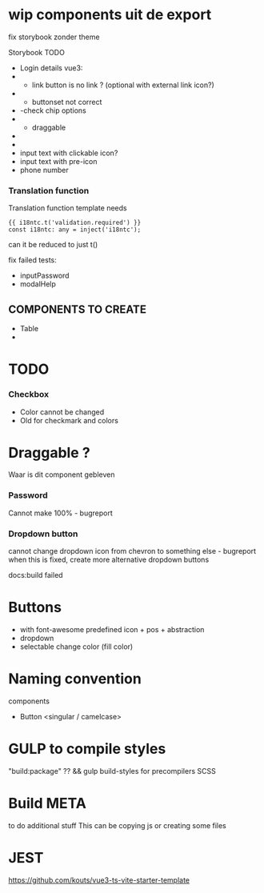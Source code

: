 # wip components uit de export
fix storybook zonder theme

Storybook TODO
- Login details
vue3:
- - link button is no link ? (optional with external link icon?)
- - buttonset not correct
 - -check chip options
- - draggable
- 
- 
- input text with clickable icon?
- input text with pre-icon
- phone number



### Translation function
Translation function template needs 
```
{{ i18ntc.t('validation.required') }} 
const i18ntc: any = inject('i18ntc');
```
can it be reduced to just t()


fix failed tests:
- inputPassword
- modalHelp

## COMPONENTS TO CREATE
- Table
- 

# TODO
### Checkbox
* Color cannot be changed
* Old for checkmark and colors

# Draggable ?
Waar is dit component gebleven

### Password
Cannot make 100% - bugreport

### Dropdown button
cannot change dropdown icon from chevron to something else - bugreport
when this is fixed, create more alternative dropdown buttons


docs:build failed

# Buttons
- with font-awesome predefined icon + pos + abstraction
- dropdown
- selectable change color (fill color)


# Naming convention
components
 - Button <singular / camelcase>




# GULP to compile styles
"build:package" ??
&& gulp build-styles
for precompilers SCSS

# Build META 
to do additional stuff
This can be copying js or creating some files



# JEST
https://github.com/kouts/vue3-ts-vite-starter-template

